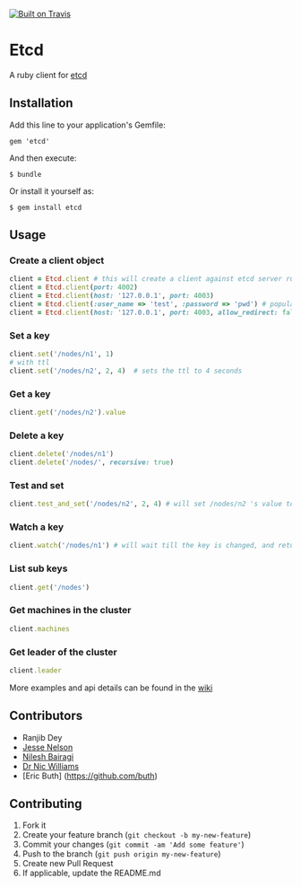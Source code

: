 [![Built on Travis](https://secure.travis-ci.org/ranjib/etcd-ruby.png?branch=master)](http://travis-ci.org/ranjib/etcd-ruby)
# Etcd

A ruby client for [etcd](https://github.com/coreos/etcd)
## Installation

Add this line to your application's Gemfile:

    gem 'etcd'

And then execute:

    $ bundle

Or install it yourself as:

    $ gem install etcd

## Usage
### Create a client object
```ruby
client = Etcd.client # this will create a client against etcd server running on localhost on port 4001
client = Etcd.client(port: 4002)
client = Etcd.client(host: '127.0.0.1', port: 4003)
client = Etcd.client(:user_name => 'test', :password => 'pwd') # populates the authentication header for basic HTTP auth with user name and password (useful for proxied connections)
client = Etcd.client(host: '127.0.0.1', port: 4003, allow_redirect: false) # wont let you run sensitive commands on non-leader machines, default is true
```
### Set a key
```ruby
client.set('/nodes/n1', 1)
# with ttl
client.set('/nodes/n2', 2, 4)  # sets the ttl to 4 seconds
```
### Get a key
```ruby
client.get('/nodes/n2').value

```
### Delete a key
```ruby
client.delete('/nodes/n1')
client.delete('/nodes/', recursive: true)
```

### Test and set
```ruby
client.test_and_set('/nodes/n2', 2, 4) # will set /nodes/n2 's value to 2 only if its previous value was 4

```

### Watch a key
```ruby
client.watch('/nodes/n1') # will wait till the key is changed, and return once its changed
```

### List sub keys
```ruby
client.get('/nodes')
```

### Get machines in the cluster
```ruby
client.machines
```

### Get leader of the cluster
```ruby
client.leader
```
More examples and api details can be found in the [wiki](https://github.com/ranjib/etcd-ruby/wiki)

## Contributors 
* Ranjib Dey
* [Jesse Nelson](https://github.com/spheromak)
* [Nilesh Bairagi](https://github.com/Bairagi)
* [Dr Nic Williams](https://github.com/drnic)
* [Eric Buth] (https://github.com/buth)


## Contributing

1. Fork it
2. Create your feature branch (`git checkout -b my-new-feature`)
3. Commit your changes (`git commit -am 'Add some feature'`)
4. Push to the branch (`git push origin my-new-feature`)
5. Create new Pull Request
6. If applicable, update the README.md
